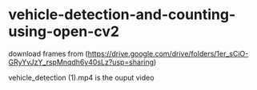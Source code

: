 # vehicle-detection-and-counting-using-open-cv2

download frames from (https://drive.google.com/drive/folders/1er_sCiO-GRyYvJzY_rspMnqdh6y40sLz?usp=sharing)


vehicle_detection (1).mp4 is the ouput video
